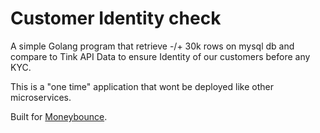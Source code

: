 # Customer Identity check

A simple Golang program that retrieve -/+ 30k rows on mysql db and compare to Tink API Data to ensure Identity of our customers before any KYC.

This is a "one time" application that wont be deployed like other microservices.

Built for [Moneybounce](http://moneybounce.fr).

